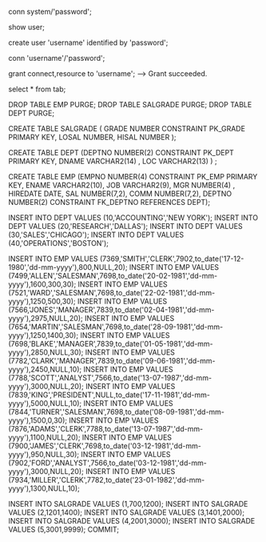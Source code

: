 conn system/'password';

show user;

 create user 'username' identified by 'password';
 
conn 'username'/'password';

 grant connect,resource to 'username';
	--> Grant succeeded.
	
	
 select * from tab;
 
 
 DROP TABLE EMP PURGE;
DROP TABLE SALGRADE PURGE;
DROP TABLE DEPT PURGE;


CREATE TABLE SALGRADE
      ( GRADE NUMBER CONSTRAINT PK_GRADE PRIMARY KEY,
	LOSAL NUMBER,
	HISAL NUMBER );



CREATE TABLE DEPT
       (DEPTNO NUMBER(2) CONSTRAINT PK_DEPT PRIMARY KEY,
	DNAME VARCHAR2(14) ,
	LOC VARCHAR2(13) ) ;


CREATE TABLE EMP
       (EMPNO NUMBER(4) CONSTRAINT PK_EMP PRIMARY KEY,
	ENAME VARCHAR2(10),
	JOB VARCHAR2(9),
	MGR NUMBER(4) ,
	HIREDATE DATE,
	SAL NUMBER(7,2),
	COMM NUMBER(7,2),
	DEPTNO NUMBER(2) CONSTRAINT FK_DEPTNO REFERENCES DEPT);





INSERT INTO DEPT VALUES
	(10,'ACCOUNTING','NEW YORK');
INSERT INTO DEPT VALUES (20,'RESEARCH','DALLAS');
INSERT INTO DEPT VALUES
	(30,'SALES','CHICAGO');
INSERT INTO DEPT VALUES
	(40,'OPERATIONS','BOSTON');

INSERT INTO EMP VALUES
(7369,'SMITH','CLERK',7902,to_date('17-12-1980','dd-mm-yyyy'),800,NULL,20);
INSERT INTO EMP VALUES
(7499,'ALLEN','SALESMAN',7698,to_date('20-02-1981','dd-mm-yyyy'),1600,300,30);
INSERT INTO EMP VALUES
(7521,'WARD','SALESMAN',7698,to_date('22-02-1981','dd-mm-yyyy'),1250,500,30);
INSERT INTO EMP VALUES
(7566,'JONES','MANAGER',7839,to_date('02-04-1981','dd-mm-yyyy'),2975,NULL,20);
INSERT INTO EMP VALUES
(7654,'MARTIN','SALESMAN',7698,to_date('28-09-1981','dd-mm-yyyy'),1250,1400,30);
INSERT INTO EMP VALUES
(7698,'BLAKE','MANAGER',7839,to_date('01-05-1981','dd-mm-yyyy'),2850,NULL,30);
INSERT INTO EMP VALUES
(7782,'CLARK','MANAGER',7839,to_date('09-06-1981','dd-mm-yyyy'),2450,NULL,10);
INSERT INTO EMP VALUES
(7788,'SCOTT','ANALYST',7566,to_date('13-07-1987','dd-mm-yyyy'),3000,NULL,20);
INSERT INTO EMP VALUES
(7839,'KING','PRESIDENT',NULL,to_date('17-11-1981','dd-mm-yyyy'),5000,NULL,10);
INSERT INTO EMP VALUES
(7844,'TURNER','SALESMAN',7698,to_date('08-09-1981','dd-mm-yyyy'),1500,0,30);
INSERT INTO EMP VALUES
(7876,'ADAMS','CLERK',7788,to_date('13-07-1987','dd-mm-yyyy'),1100,NULL,20);
INSERT INTO EMP VALUES
(7900,'JAMES','CLERK',7698,to_date('03-12-1981','dd-mm-yyyy'),950,NULL,30);
INSERT INTO EMP VALUES
(7902,'FORD','ANALYST',7566,to_date('03-12-1981','dd-mm-yyyy'),3000,NULL,20);
INSERT INTO EMP VALUES
(7934,'MILLER','CLERK',7782,to_date('23-01-1982','dd-mm-yyyy'),1300,NULL,10);



INSERT INTO SALGRADE VALUES (1,700,1200);
INSERT INTO SALGRADE VALUES (2,1201,1400);
INSERT INTO SALGRADE VALUES (3,1401,2000);
INSERT INTO SALGRADE VALUES (4,2001,3000);
INSERT INTO SALGRADE VALUES (5,3001,9999);
COMMIT;

